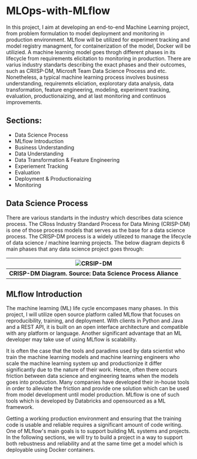 # MLOps-with-MLflow
In this project, I aim at developing an end-to-end Machine Learning project, from problem formulation to model deployment and monitoring in production environment. MLflow will be utilized for experiment tracking and model registry managment, for containerization of the model, Docker will be utilizied. A machine learning model goes throgh different phases in its lifecycle from requirements elicitation to monitoring in production. There are varius industry standarts describing the exact phases and their outcomes, such as CRIISP-DM, Microsft Team Data Science Process and etc. Nonetheless, a typical machine learning process involves business understanding, requiremnts eliciation, explorotary data analysis, data transformation, feature engineering, modeling, experiment tracking, evaluation, productionaizing, and at last monitoring and continuos improvements.
## Sections:
- Data Science Process
- MLflow Introduction
- Business Understanding
- Data Understanding
- Data Transformation & Feature Engineering
- Experiement Tracking
- Evaluation
- Deployment & Productionaizing 
- Monitoring

## Data Science Process
There are various standarts in the industry which describes data science process. The CRoss Industry Standard Process for Data Mining (CRISP-DM) is one of those process models that serves as the base for a data science process. The CRISP-DM process is a widely utilezed to manage the lifecycle of data science / machine learning projects. The below diagram depicts 6 main phases that any data science project goes through:

| ![CRSIP-DM](https://www.datascience-pm.com/wp-content/uploads/2021/02/CRISP-DM.png) |
|:--:|
| <b>CRISP-DM Diagram. Source: Data Science Process Aliance</b>|

## MLflow Introduction
The machine learning (ML) life cycle encompases many phases. In this project, I will utilize open source platform called MLflow that focuses on reproducibility, training, and deployment. With clients in Python and Java and a REST API, it is built on an open interface architecture and compatible with any platform or language. Another significant advantage that an ML developer may take use of using MLflow is scalability.

It is often the case that the tools and paradims used by data scientist who train the machine learning models and machine learning engineers who scale the machine learning system up and productionize it differ significantly due to the nature of their work. Hence, often there occurs friction between data science and engineering teams when the models goes into production. Many companies have developed their in-house tools in order to alleviate the friction and provide one solution which can be used from model development until model production. MLflow is one of such tools which is developed by Databricks and opensourced as a ML framework.

Getting a working production environment and ensuring that the training code is usable and reliable requires a significant amount of code writing. One of MLflow's main goals is to support building ML systems and projects. In the following sections, we will try to build a project in a way to support both rebustness and reliability and at the same time get a model which is deployable using Docker containers.
